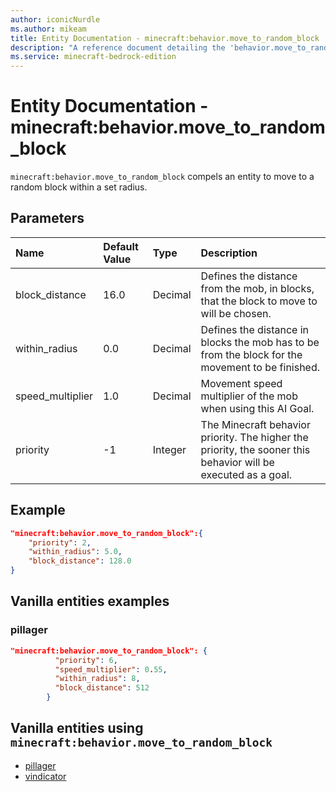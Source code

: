 ```yaml
---
author: iconicNurdle
ms.author: mikeam
title: Entity Documentation - minecraft:behavior.move_to_random_block
description: "A reference document detailing the 'behavior.move_to_random_block' entity goal"
ms.service: minecraft-bedrock-edition
---
```


# Entity Documentation - minecraft:behavior.move_to_random_block

`minecraft:behavior.move_to_random_block` compels an entity to move to a random block within a set radius.

## Parameters

|Name |Default Value  |Type  |Description  |
|:----------|:----------|:----------|:----------|
|block_distance| 16.0| Decimal| Defines the distance from the mob, in blocks, that the block to move to will be chosen. |
|within_radius| 0.0| Decimal|Defines the distance in blocks the mob has to be from the block for the movement to be finished. |
| speed_multiplier| 1.0| Decimal| Movement speed multiplier of the mob when using this AI Goal. |
|priority| -1| Integer| The Minecraft behavior priority. The higher the priority, the sooner this behavior will be executed as a goal. |

## Example

```json
"minecraft:behavior.move_to_random_block":{
    "priority": 2,
    "within_radius": 5.0,
    "block_distance": 128.0
}
```

## Vanilla entities examples

### pillager

```json
"minecraft:behavior.move_to_random_block": {
          "priority": 6,
          "speed_multiplier": 0.55,
          "within_radius": 8,
          "block_distance": 512
        }
```

## Vanilla entities using `minecraft:behavior.move_to_random_block`

- [pillager](../../../../Source/VanillaBehaviorPack_Snippets/entities/pillager.md)
- [vindicator](../../../../Source/VanillaBehaviorPack_Snippets/entities/vindicator.md)
